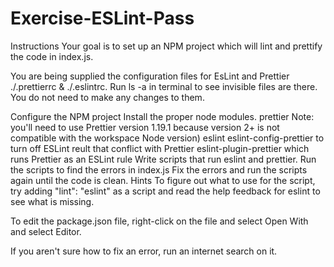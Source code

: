 # Exercise-ESLint-Pass

Instructions
Your goal is to set up an NPM project which will lint and prettify the code in index.js.

You are being supplied the configuration files for EsLint and Prettier ./.prettierrc & ./.eslintrc. Run ls -a in terminal to see invisible files are there. You do not need to make any changes to them.

Configure the NPM project
Install the proper node modules.
prettier Note: you'll need to use Prettier version 1.19.1 because version 2+ is not compatible with the workspace Node version)
eslint
eslint-config-prettier to turn off ESLint reult that conflict with Prettier
eslint-plugin-prettier which runs Prettier as an ESLint rule
Write scripts that run eslint and prettier.
Run the scripts to find the errors in index.js
Fix the errors and run the scripts again until the code is clean.
Hints
To figure out what to use for the script, try adding "lint": "eslint" as a script and read the help feedback for eslint to see what is missing.

To edit the package.json file, right-click on the file and select Open With and select Editor.

If you aren't sure how to fix an error, run an internet search on it.

